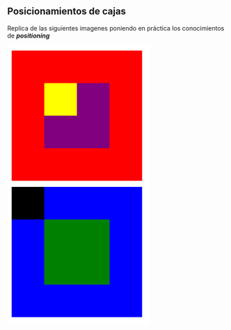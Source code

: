 ## Posicionamientos de cajas
Replica de las siguientes imagenes poniendo en práctica los conocimientos de ***positioning***

![box](assets/images/positionbox.png)